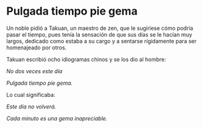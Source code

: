 # Pulgada tiempo pie gema

Un noble pidió a Takuan, un maestro de zen, que le sugiriese cómo podría
pasar el tiempo, pues tenía la sensación de que sus días se le hacían
muy largos, dedicado como estaba a su cargo y a sentarse rígidamente
para ser homenajeado por otros.

Takuan escribió ocho idiogramas chinos y se los dio al hombre:



*No dos veces este día*

*Pulgada tiempo pie gema.*

Lo cual significaba:

*Este día no volverá.*

*Cada minuto es una gema inapreciable.*
